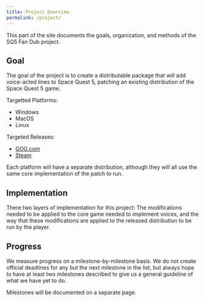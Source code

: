 ```yaml
---
title: Project Overview
permalink: /project/
---
```


This part of the site documents the goals, organization, and methods of the SQ5 Fan Dub project.

## Goal

The goal of the project is to create a distributable package that will add voice-acted lines to Space Quest 5, patching an existing distribution of the Space Quest 5 game.

Targetted Platforms:

- Windows
- MacOS
- Linux

Targeted Releases:

- [GOG.com](https://www.gog.com/en/game/space_quest_4_5_6)
- [Steam](https://store.steampowered.com/app/10110/Space_Quest_Collection/)

Each platform will have a separate distribution, although they will all use the same core implementation of the patch to run.

## Implementation

There two layers of implementation for this project: The modifications needed to be applied to the core game needed to implement voices, and the way that these modifications are applied to the released distribution to be run by the player.

## Progress

We measure progress on a milestone-by-milestone basis. We do not create official deadlines for any but the next milestone in the list, but always hope to have at least two milestones described to give us a general guideline of what we have yet to do.

Milestones will be documented on a separate page.


